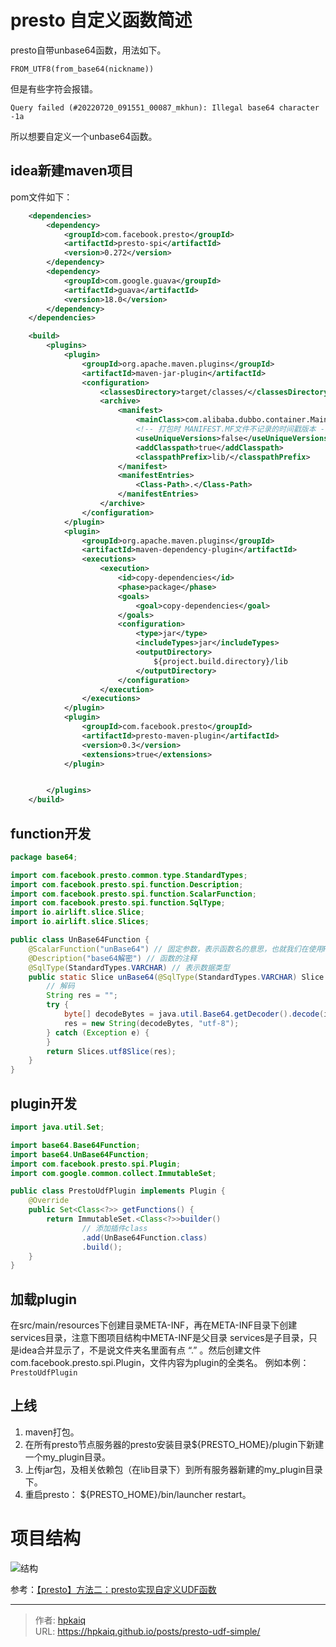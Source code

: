 # presto 自定义函数简述


presto自带unbase64函数，用法如下。

```
FROM_UTF8(from_base64(nickname))
```

但是有些字符会报错。

```
Query failed (#20220720_091551_00087_mkhun): Illegal base64 character -1a
```

所以想要自定义一个unbase64函数。

<!--more-->



## idea新建maven项目
pom文件如下：
```xml
    <dependencies>
        <dependency>
            <groupId>com.facebook.presto</groupId>
            <artifactId>presto-spi</artifactId>
            <version>0.272</version>
        </dependency>
        <dependency>
            <groupId>com.google.guava</groupId>
            <artifactId>guava</artifactId>
            <version>18.0</version>
        </dependency>
    </dependencies>

    <build>
        <plugins>
            <plugin>
                <groupId>org.apache.maven.plugins</groupId>
                <artifactId>maven-jar-plugin</artifactId>
                <configuration>
                    <classesDirectory>target/classes/</classesDirectory>
                    <archive>
                        <manifest>
                            <mainClass>com.alibaba.dubbo.container.Main</mainClass>
                            <!-- 打包时 MANIFEST.MF文件不记录的时间戳版本 -->
                            <useUniqueVersions>false</useUniqueVersions>
                            <addClasspath>true</addClasspath>
                            <classpathPrefix>lib/</classpathPrefix>
                        </manifest>
                        <manifestEntries>
                            <Class-Path>.</Class-Path>
                        </manifestEntries>
                    </archive>
                </configuration>
            </plugin>
            <plugin>
                <groupId>org.apache.maven.plugins</groupId>
                <artifactId>maven-dependency-plugin</artifactId>
                <executions>
                    <execution>
                        <id>copy-dependencies</id>
                        <phase>package</phase>
                        <goals>
                            <goal>copy-dependencies</goal>
                        </goals>
                        <configuration>
                            <type>jar</type>
                            <includeTypes>jar</includeTypes>
                            <outputDirectory>
                                ${project.build.directory}/lib
                            </outputDirectory>
                        </configuration>
                    </execution>
                </executions>
            </plugin>
            <plugin>
                <groupId>com.facebook.presto</groupId>
                <artifactId>presto-maven-plugin</artifactId>
                <version>0.3</version>
                <extensions>true</extensions>
            </plugin>


        </plugins>
    </build>
```
## function开发
```java
package base64;

import com.facebook.presto.common.type.StandardTypes;
import com.facebook.presto.spi.function.Description;
import com.facebook.presto.spi.function.ScalarFunction;
import com.facebook.presto.spi.function.SqlType;
import io.airlift.slice.Slice;
import io.airlift.slice.Slices;

public class UnBase64Function {
    @ScalarFunction("unBase64") // 固定参数，表示函数名的意思，也就我们在使用Presto的时候用的函数名
    @Description("base64解密") // 函数的注释
    @SqlType(StandardTypes.VARCHAR) // 表示数据类型
    public static Slice unBase64(@SqlType(StandardTypes.VARCHAR) Slice input) {
        // 解码
        String res = "";
        try {
            byte[] decodeBytes = java.util.Base64.getDecoder().decode(input.toStringUtf8());
            res = new String(decodeBytes, "utf-8");
        } catch (Exception e) {
        }
        return Slices.utf8Slice(res);
    }
}

```
## plugin开发
```java
import java.util.Set;

import base64.Base64Function;
import base64.UnBase64Function;
import com.facebook.presto.spi.Plugin;
import com.google.common.collect.ImmutableSet;

public class PrestoUdfPlugin implements Plugin {
    @Override
    public Set<Class<?>> getFunctions() {
        return ImmutableSet.<Class<?>>builder()
                // 添加插件class
                .add(UnBase64Function.class)
                .build();
    }
}

```
## 加载plugin
在src/main/resources下创建目录META-INF，再在META-INF目录下创建services目录，注意下图项目结构中META-INF是父目录 services是子目录，只是idea合并显示了，不是说文件夹名里面有点 “.” 。然后创建文件com.facebook.presto.spi.Plugin，文件内容为plugin的全类名。
例如本例：`PrestoUdfPlugin`
## 上线
1. maven打包。
2. 在所有presto节点服务器的presto安装目录${PRESTO_HOME}/plugin下新建一个my_plugin目录。
3. 上传jar包，及相关依赖包（在lib目录下）到所有服务器新建的my_plugin目录下。
4. 重启presto： ${PRESTO_HOME}/bin/launcher restart。

# 项目结构

![结构](https://m.360buyimg.com/babel/jfs/t1/2081/12/19574/60306/62d7d4afEe88e1e4b/e23c77b2aa3d6304.png "结构")

参考：[【presto】方法二：presto实现自定义UDF函数](https://blog.csdn.net/Mrerlou/article/details/119997884 "【presto】方法二：presto实现自定义UDF函数")


---

> 作者: [hpkaiq](https://hpk.me)  
> URL: https://hpkaiq.github.io/posts/presto-udf-simple/  

